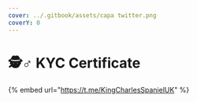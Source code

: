 ```yaml
---
cover: ../.gitbook/assets/capa twitter.png
coverY: 0
---
```


# 🕵♂ KYC Certificate

{% embed url="https://t.me/KingCharlesSpanielUK" %}
